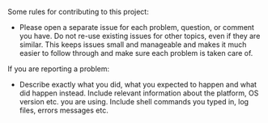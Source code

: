 
Some rules for contributing to this project:

* Please open a separate issue for each problem, question, or comment you have.
  Do not re-use existing issues for other topics, even if they are similar. This
  keeps issues small and manageable and makes it much easier to follow through
  and make sure each problem is taken care of.

If you are reporting a problem:

* Describe exactly what you did, what you expected to happen and what did happen
  instead. Include relevant information about the platform, OS version etc. you
  are using. Include shell commands you typed in, log files, errors messages etc.

